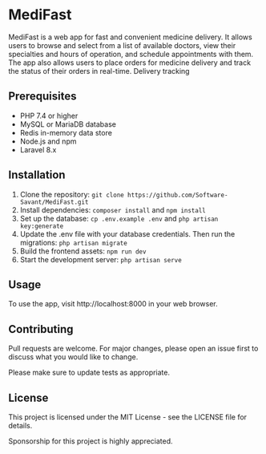 # MediFast
MediFast is a web app for fast and convenient medicine delivery. It allows users to browse and select from a list of available doctors, view their specialties and hours of operation, and schedule appointments with them. The app also allows users to place orders for medicine delivery and track the status of their orders in real-time. Delivery tracking 

## Prerequisites
* PHP 7.4 or higher
* MySQL or MariaDB database
* Redis in-memory data store
* Node.js and npm
* Laravel 8.x

## Installation
1. Clone the repository: `git clone https://github.com/Software-Savant/MediFast.git`
1. Install dependencies: `composer install` and `npm install`
1. Set up the database: `cp .env.example .env` and  `php artisan key:generate`
1. Update the .env file with your database credentials. Then run the migrations: `php artisan migrate`
1. Build the frontend assets: `npm run dev`
1. Start the development server: `php artisan serve`

## Usage
To use the app, visit http://localhost:8000 in your web browser.

## Contributing
Pull requests are welcome. For major changes, please open an issue first to discuss what you would like to change.

Please make sure to update tests as appropriate.

## License
This project is licensed under the MIT License - see the LICENSE file for details.

Sponsorship for this project is highly appreciated.
